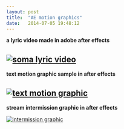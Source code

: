 ```yaml
---
layout: post
title:  "AE motion graphics"
date:   2014-07-05 19:48:12
---
```

**a lyric video made in adobe after effects**

[![soma lyric video](https://media.giphy.com/media/ZEwO89OzMzGCwCgygy/giphy.gif)](https://www.youtube.com/watch?v=_UGfUzKrPuY)
-----------------------------------------------------------

**text motion graphic sample in after effects**

[![text motion graphic](https://img.youtube.com/vi/2aL8CkJbELo/0.jpg)](https://www.youtube.com/watch?v=2aL8CkJbELo)
-----------------------------------------------------------

**stream intermission graphic in after effects**

[![intermission graphic](https://img.youtube.com/vi/peOBiAp4-zQ/0.jpg)](https://www.youtube.com/watch?v=peOBiAp4-zQ)
